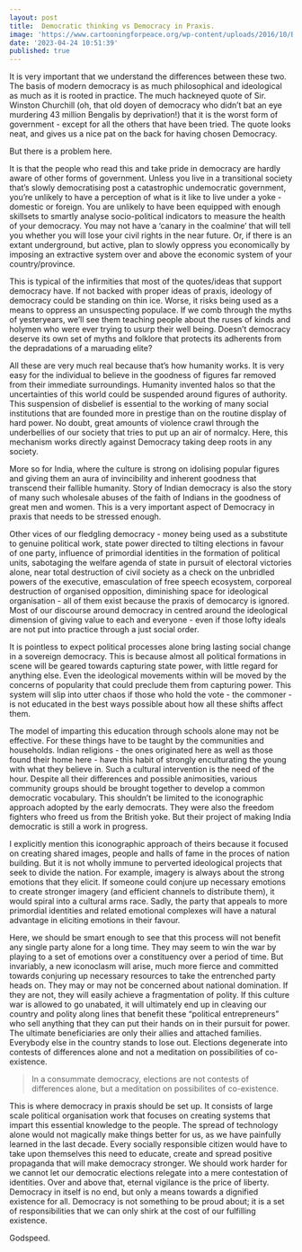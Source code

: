 ```yaml
---
layout: post
title:  Democratic thinking vs Democracy in Praxis.
image: 'https://www.cartooningforpeace.org/wp-content/uploads/2016/10/BONIL-Equateur-2-e1476278771718.jpg'
date: '2023-04-24 10:51:39'
published: true
---
```


It is very important that we understand the differences between these two. The basis of modern democracy is as much philosophical and ideological as much as it is rooted in practice. The much hackneyed quote of Sir. Winston Churchill (oh, that old doyen of democracy who didn’t bat an eye murdering 43 million Bengalis by deprivation!) that it is the worst form of government - except for all the others that have been tried. The quote looks neat, and gives us a nice pat on the back for having chosen Democracy.

But there is a problem here.

It is that the people who read this and take pride in democracy are hardly aware of other forms of government. Unless you live in a transitional society that’s slowly democratising post a catastrophic undemocratic government, you’re unlikely to have a perception of what is it like to live under a yoke - domestic or foreign. You are unlikely to have been equipped with enough skillsets to smartly analyse socio-political indicators to measure the health of your democracy. You may not have a ‘canary in the coalmine’ that will tell you whether you will lose your civil rights in the near future. Or, if there is an extant underground, but active, plan to slowly oppress you economically by imposing an extractive system over and above the economic system of your country/province. 

This is typical of the infirmities that most of the quotes/ideas that support democracy have. If not backed with proper ideas of praxis, ideology of democracy could be standing on thin ice. Worse, it risks being used as a means to oppress an unsuspecting populace. If we comb through the myths of yesteryears, we’ll see them teaching people about the ruses of kinds and holymen who were ever trying to usurp their well being. Doesn’t democracy deserve its own set of myths and folklore that protects its adherents from the depradations of a maruading elite?

All these are very much real because that’s how humanity works. It is very easy for the individual to believe in the goodness of figures far removed from their immediate surroundings. Humanity invented halos so that the uncertainties of this world could be suspended around figures of authority. This suspension of disbelief is essential to the working of many social institutions that are founded more in prestige than on the routine display of hard power. No doubt, great amounts of violence crawl through the underbellies of our society that tries to put up an air of normalcy. Here, this mechanism works directly against Democracy taking deep roots in any society.

More so for India, where the culture is strong on idolising popular figures and giving them an aura of invincibility and inherent goodness that transcend their fallible humanity. Story of Indian democracy is also the story of many such wholesale abuses of the faith of Indians in the goodness of great men and women. This is a very important aspect of Democracy in praxis that needs to be stressed enough. 

Other vices of our fledgling democracy - money being used as a substitute to genuine political work, state power directed to tilting elections in favour of one party, influence of primordial identities in the formation of political units, sabotaging the welfare agenda of state in pursuit of electoral victories alone, near total destruction of civil society as a check on the unbridled powers of the executive, emasculation of free speech ecosystem, corporeal destruction of organised opposition, diminishing space for ideological organisation - all of them exist because the praxis of democarcy is ignored. Most of our discourse around democracy in centred around the ideological dimension of giving value to each and everyone - even if those lofty ideals are not put into practice through a just social order.

It is pointless to expect political processes alone bring lasting social change in a sovereign democracy. This is because almost all political formations in scene will be geared towards capturing state power, with little regard for anything else. Even the ideological movements within will be moved by the concerns of popularity that could preclude them from capturing power. This system will slip into utter chaos if those who hold the vote - the commoner - is not educated in the best ways possible about how all these shifts affect them.

The model of imparting this education through schools alone may not be effective. For these things have to be taught by the communities and households. Indian religions - the ones originated here as well as those found their home here - have this habit of strongly enculturating the young with what they believe in. Such a cultural intervention is the need of the hour. Despite all their differences and possible animosities, various community groups should be brought together to develop a common democratic vocabulary. This shouldn’t be limited to the iconographic approach adopted by the early democrats. They were also the freedom fighters who freed us from the British yoke. But their project of making India democratic is still a work in progress. 

I explicitly mention this iconographic approach of theirs because it focused on creating shared images, people and halls of fame in the proces of nation building. But it is not wholly immune to perverted ideological projects that seek to divide the nation. For example, imagery is always about the strong emotions that they elicit. If someone could conjure up necessary emotions to create stronger imagery (and efficient channels to distribute them), it would spiral into a cultural arms race. Sadly, the party that appeals to more primordial identities and related emotional complexes will have a natural advantage in eliciting emotions in their favour.

Here, we should be smart enough to see that this process will not benefit any single party alone for a long time. They may seem to win the war by playing to a set of emotions over a constituency over a period of time. But invariably, a new iconoclasm will arise, much more fierce and committed towards conjuring up necessary resources to take the entrenched party heads on. They may or may not be concerned about national domination. If they are not, they will easily achieve a fragmentation of polity. If this culture war is allowed to go unabated, it will ultimately end up in cleaving our country and polity along lines that benefit these “political entrepreneurs” who sell anything that they can put their hands on in their pursuit for power. The ultimate beneficiaries are only their allies and attached families. Everybody else in the country stands to lose out. Elections degenerate into contests of differences alone and not a meditation on possibilities of co-existence. 

> In a consummate democracy, elections are not contests of differences alone, but a meditation on possibilites of co-existence.

This is where democracy in praxis should be set up. It consists of large scale political organisation work that focuses on creating systems that impart this essential knowledge to the people. The spread of technology alone would not magically make things better for us, as we have painfully learned in the last decade. Every socially responsible citizen would have to take upon themselves this need to educate, create and spread positive propaganda that will make democracy stronger. We should work harder for we cannot let our democratic elections relegate into a mere contestation of identities. Over and above that, eternal vigilance is the price of liberty. Democracy in itself is no end, but only a means towards a dignified existence for all. Democracy is not something to be proud about; it is a set of responsibilities that we can only shirk at the cost of our fulfilling existence.

Godspeed.
